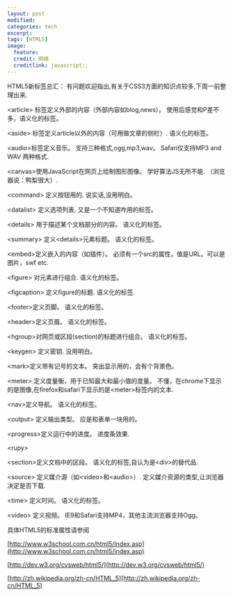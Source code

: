 ```yaml
---
layout: post
modified:
categories: tech
excerpt:
tags: [HTML5]
image:
  feature:
  credit: 网络
  creditlink: javascript:;
---
```


HTML5新标签总汇： 有问题欢迎指出,有关于CSS3方面的知识点较多,下周一前整理出来.

\<article> 标签定义外部的内容（外部内容如blog,news）。 使用后感觉和P差不多，语义化的标签。

\<aside> 标签定义article以外的内容（可用做文章的侧栏）. 语义化的标签。

\<audio>标签定义音乐。 支持三种格式,ogg,mp3,wav。 Safari仅支持MP3 and WAV 两种格式.

\<canvas>使用JavaScript在网页上绘制图形图像。 学好算法JS无所不能. （浏览器说：鸭梨很大）.

\<command> 定义按钮用的. 说实话,没用明白。

\<datalist> 定义选项列表. 又是一个不知道咋用的标签。

\<details> 用于描述某个文档部分的内容。 语义化的标签。

\<summary> 定义\<details>元素标题。 语义化的标签。

\<embed>定义嵌入的内容（如插件）。 必须有一个src的属性，值是URL。可以是图片，swf etc.

\<figure> 对元素进行组合. 语义化的标签。

\<figcaption> 定义figure的标题. 语义化的标签.

\<footer>定义页脚。 语义化的标签。

\<header>定义页眉。 语义化的标签。

\<hgroup>对网页或区段(section)的标题进行组合。 语义化的标签。

\<keygen> 定义密钥. 没用明白。

\<mark>定义带有记号的文本。 突出显示用的，会有个背景色。

\<meter> 定义度量衡，用于已知最大和最小值的度量。 不懂，在chrome下显示的是图像,在firefox和safari下显示的是\<meter>标签内的文本.

\<nav>定义导航。 语义化的标签。

\<output> 定义输出类型。 应是和表单一块用的。

\<progress>定义运行中的进度。 进度条效果.

\<rupy><rp><rt> 定义ruby注释。

\<section>定义文档中的区段。 语义化的标签,自认为是\<div>的替代品.

\<source> 定义媒介源（如\<video>和\<audio>）. 定义媒介资源的类型,让浏览器决定是否下载.

\<time> 定义时间。 语义化的标签。

\<video> 定义视频。 IE9和Safari支持MP4，其他主流浏览器支持Ogg。

具体HTML5的标准属性请参阅

[http://www.w3school.com.cn/html5/index.asp](http://www.w3school.com.cn/html5/index.asp)

[http://dev.w3.org/cvsweb/html5/](http://dev.w3.org/cvsweb/html5/)

[http://zh.wikipedia.org/zh-cn/HTML_5](http://zh.wikipedia.org/zh-cn/HTML_5)
